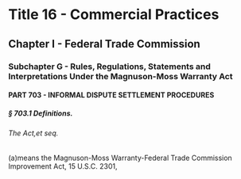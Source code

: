 
# Title 16 - Commercial Practices
## Chapter I - Federal Trade Commission
### Subchapter G - Rules, Regulations, Statements and Interpretations Under the Magnuson-Moss Warranty Act
#### PART 703 - INFORMAL DISPUTE SETTLEMENT PROCEDURES
##### § 703.1 Definitions.
###### The Act,et seq.

(a)means the Magnuson-Moss Warranty-Federal Trade Commission Improvement Act, 15 U.S.C. 2301,
